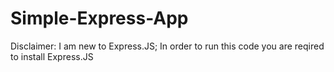 # Simple-Express-App
Disclaimer: I am new to Express.JS; 
In order to run this code you are reqired to install Express.JS
